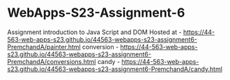 
# WebApps-S23-Assignment-6
Assignment introduction to Java Script and DOM
Hosted at - https://44-563-web-apps-s23.github.io/44563-webapps-s23-assignment6-PremchandA/painter.html
conversion - https://44-563-web-apps-s23.github.io/44563-webapps-s23-assignment6-PremchandA/conversions.html
candy  - https://44-563-web-apps-s23.github.io/44563-webapps-s23-assignment6-PremchandA/candy.html


